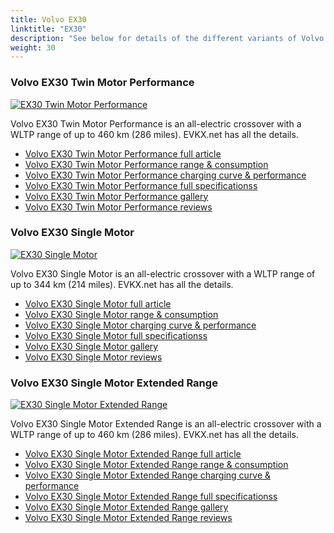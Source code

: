 ```yaml
---
title: Volvo EX30
linktitle: "EX30"
description: "See below for details of the different variants of Volvo EX30"
weight: 30
---
```

### Volvo EX30 Twin Motor Performance

<a href="ex30_twin_motor_performance/"><img src="https://media.evkx.net/multimedia/models/volvo/ex30/ex30_twin_motor_performance/main_1_st.jpg" class="img-fluid" alt="EX30 Twin Motor Performance" ></a>

Volvo EX30 Twin Motor Performance is an all-electric crossover with a WLTP range of up to 460 km (286 miles). EVKX.net has all the details. 

- [Volvo EX30 Twin Motor Performance full article](ex30_twin_motor_performance/)
- [Volvo EX30 Twin Motor Performance range & consumption](ex30_twin_motor_performance/rangeandconsumption/)
- [Volvo EX30 Twin Motor Performance charging curve & performance](ex30_twin_motor_performance/chargingcurve/)
- [Volvo EX30 Twin Motor Performance full specificationss](ex30_twin_motor_performance/specifications/)
- [Volvo EX30 Twin Motor Performance gallery](ex30_twin_motor_performance/gallery/)
- [Volvo EX30 Twin Motor Performance reviews](ex30_twin_motor_performance/reviews/)

### Volvo EX30 Single Motor

<a href="ex30_single_motor/"><img src="https://media.evkx.net/multimedia/models/volvo/ex30/ex30_single_motor/main_1_st.jpg" class="img-fluid" alt="EX30 Single Motor" ></a>

Volvo EX30 Single Motor is an all-electric crossover with a WLTP range of up to 344 km (214 miles). EVKX.net has all the details. 

- [Volvo EX30 Single Motor full article](ex30_single_motor/)
- [Volvo EX30 Single Motor range & consumption](ex30_single_motor/rangeandconsumption/)
- [Volvo EX30 Single Motor charging curve & performance](ex30_single_motor/chargingcurve/)
- [Volvo EX30 Single Motor full specificationss](ex30_single_motor/specifications/)
- [Volvo EX30 Single Motor gallery](ex30_single_motor/gallery/)
- [Volvo EX30 Single Motor reviews](ex30_single_motor/reviews/)

### Volvo EX30 Single Motor Extended Range

<a href="ex30_single_motor_extended_range/"><img src="https://media.evkx.net/multimedia/models/volvo/ex30/ex30_single_motor_extended_range/main_1_st.jpg" class="img-fluid" alt="EX30 Single Motor Extended Range" ></a>

Volvo EX30 Single Motor Extended Range is an all-electric crossover with a WLTP range of up to 460 km (286 miles). EVKX.net has all the details. 

- [Volvo EX30 Single Motor Extended Range full article](ex30_single_motor_extended_range/)
- [Volvo EX30 Single Motor Extended Range range & consumption](ex30_single_motor_extended_range/rangeandconsumption/)
- [Volvo EX30 Single Motor Extended Range charging curve & performance](ex30_single_motor_extended_range/chargingcurve/)
- [Volvo EX30 Single Motor Extended Range full specificationss](ex30_single_motor_extended_range/specifications/)
- [Volvo EX30 Single Motor Extended Range gallery](ex30_single_motor_extended_range/gallery/)
- [Volvo EX30 Single Motor Extended Range reviews](ex30_single_motor_extended_range/reviews/)

